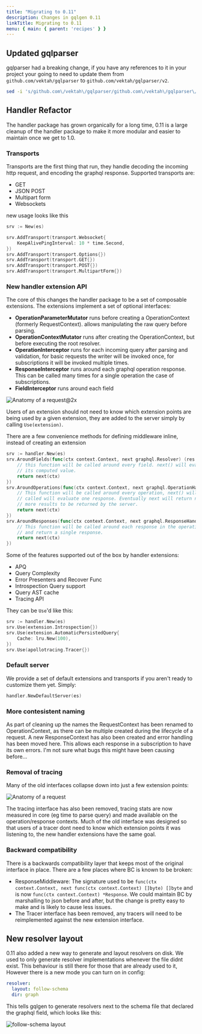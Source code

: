 ```yaml
---
title: "Migrating to 0.11"
description: Changes in gqlgen 0.11
linkTitle: Migrating to 0.11
menu: { main: { parent: 'recipes' } }
---
```


## Updated gqlparser

gqlparser had a breaking change, if you have any references to it in your project your going to need to update
them from `github.com/vektah/gqlparser` to `github.com/vektah/gqlparser/v2`.

```bash
sed -i 's/github.com\/vektah\/gqlparser/github.com\/vektah\/gqlparser\/v2/' $(find -name '*.go')
```

## Handler Refactor

The handler package has grown organically for a long time, 0.11 is a large cleanup of the handler package to make it
more modular and easier to maintain once we get to 1.0.


### Transports

Transports are the first thing that run, they handle decoding the incoming http request, and encoding the graphql
response. Supported transports are:

 - GET
 - JSON POST
 - Multipart form
 - Websockets

new usage looks like this
```go
srv := New(es)

srv.AddTransport(transport.Websocket{
	KeepAlivePingInterval: 10 * time.Second,
})
srv.AddTransport(transport.Options{})
srv.AddTransport(transport.GET{})
srv.AddTransport(transport.POST{})
srv.AddTransport(transport.MultipartForm{})
```

### New handler extension API

The core of this changes the handler package to be a set of composable extensions. The extensions implement a set of optional interfaces:

 - **OperationParameterMutator** runs before creating a OperationContext (formerly RequestContext). allows manipulating the raw query before parsing.
 - **OperationContextMutator** runs after creating the OperationContext, but before executing the root resolver.
 - **OperationInterceptor** runs for each incoming query after parsing and validation, for basic requests the writer will be invoked once, for subscriptions it will be invoked multiple times.
 - **ResponseInterceptor** runs around each graphql operation response. This can be called many times for a single operation the case of subscriptions.
 - **FieldInterceptor** runs around each field

![Anatomy of a request@2x](https://user-images.githubusercontent.com/2247982/68181515-c8a27c00-ffeb-11e9-86f6-1673e7179ecb.png)

Users of an extension should not need to know which extension points are being used by a given extension, they are added to the server simply by calling `Use(extension)`.

There are a few convenience methods for defining middleware inline, instead of creating an extension

```go
srv := handler.New(es)
srv.AroundFields(func(ctx context.Context, next graphql.Resolver) (res interface{}, err error) {
	// this function will be called around every field. next() will evaluate the field and return
	// its computed value.
	return next(ctx)
})
srv.AroundOperations(func(ctx context.Context, next graphql.OperationHandler) graphql.ResponseHandler {
	// This function will be called around every operation, next() will return a function that when
	// called will evaluate one response. Eventually next will return nil, signalling there are no
	// more results to be returned by the server.
	return next(ctx)
})
srv.AroundResponses(func(ctx context.Context, next graphql.ResponseHandler) *graphql.Response {
	// This function will be called around each response in the operation. next() will evaluate
	// and return a single response.
	return next(ctx)
})
```


Some of the features supported out of the box by handler extensions:

 - APQ
 - Query Complexity
 - Error Presenters and Recover Func
 - Introspection Query support
 - Query AST cache
 - Tracing API

They can be `Use`'d like this:

```go
srv := handler.New(es)
srv.Use(extension.Introspection{})
srv.Use(extension.AutomaticPersistedQuery{
	Cache: lru.New(100),
})
srv.Use(apollotracing.Tracer{})
```

### Default server

We provide a set of default extensions and transports if you aren't ready to customize them yet. Simply:
```go
handler.NewDefaultServer(es)
```

### More contesistent naming

As part of cleaning up the names the RequestContext has been renamed to OperationContext, as there can be multiple created during the lifecycle of a request. A new ResponseContext has also been created and error handling has been moved here. This allows each response in a subscription to have its own errors. I'm not sure what bugs this might have been causing before...

### Removal of tracing

Many of the old interfaces collapse down into just a few extension points:

![Anatomy of a request](/request_anatomy.png)

The tracing interface has also been removed, tracing stats are now measured in core (eg time to parse query) and made available on the operation/response contexts. Much of the old interface was designed so that users of a tracer dont need to know which extension points it was listening to, the new handler extensions have the same goal.

### Backward compatibility

There is a backwards compatibility layer that keeps most of the original interface in place. There are a few places where BC is known to be broken:

 - ResponseMiddleware: The signature used to be `func(ctx context.Context, next func(ctx context.Context) []byte) []byte` and is now `func(ctx context.Context) *Response`. We could maintain BC by marshalling to json before and after, but the change is pretty easy to make and is likely to cause less issues.
 - The Tracer interface has been removed, any tracers will need to be reimplemented against the new extension interface.

## New resolver layout

0.11 also added a new way to generate and layout resolvers on disk. We used to only generate resolver implementations
whenever the file didnt exist. This behaviour is still there for those that are already used to it, However there is a
new mode you can turn on in config:

```yaml
resolver:
  layout: follow-schema
  dir: graph
```

This tells gqlgen to generate resolvers next to the schema file that declared the graphql field, which looks like this:

![follow-schema layout](/schema_layout.png)
